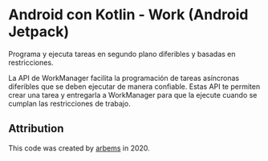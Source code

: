 # Android con Kotlin - Work (Android Jetpack)

Programa y ejecuta tareas en segundo plano diferibles y basadas en restricciones.

La API de WorkManager facilita la programación de tareas asíncronas diferibles que se deben ejecutar de manera confiable. Estas API te permiten crear una tarea y entregarla a WorkManager para que la ejecute cuando se cumplan las restricciones de trabajo.

## Attribution

This code was created by [arbems](https://github.com/arbems) in 2020.
